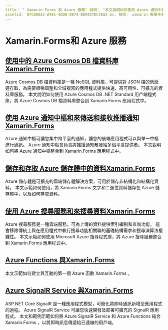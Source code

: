 ```yaml
---
title： " Xamarin.Forms 和 Azure 服務" 說明： "本文說明如何使用 Azure 通知中樞，將跨平臺推播通知傳送至 Xamarin.Forms 應用程式。
assetid： 07C60A42-A9E1-4DD0-8874-BD9487DC3EA2 ms. 技術： xamarin-表單作者： davidbritch ms. author： dabritch ms. 日期：06/28/2019 否-loc： [ Xamarin.Forms ， Xamarin.Essentials ]
---
```


# <a name="xamarinforms-and-azure-services"></a>Xamarin.Forms和 Azure 服務

## <a name="consume-an-azure-cosmos-db-document-database-in-xamarinformsazure-cosmosdbmd"></a>[使用中的 Azure Cosmos DB 檔資料庫Xamarin.Forms](azure-cosmosdb.md)

Azure Cosmos DB 檔資料庫是一種 NoSQL 資料庫，可提供對 JSON 檔的低延遲存取，為需要順暢調整和全域複寫的應用程式提供快速、高可用性、可擴充的資料庫服務。 本文說明如何使用 Azure Cosmos DB .NET Standard 用戶端程式庫，將 Azure Cosmos DB 檔資料庫整合到 Xamarin.Forms 應用程式中。

## <a name="send-and-receive-push-notifications-with-azure-notification-hubs-and-xamarinformsazure-notification-hubmd"></a>[使用 Azure 通知中樞和來傳送和接收推播通知Xamarin.Forms](azure-notification-hub.md)

Azure 通知中樞可讓您集中跨平臺的通知，讓您的後端應用程式可以與單一中樞進行通訊。 Azure 通知中樞會負責將推播通知散發給多個平臺提供者。 本文說明如何將 Azure 通知中樞整合到 Xamarin.Forms 應用程式中。

## <a name="store-and-access-data-in-azure-storage-from-xamarinformsazure-storagemd"></a>[儲存和存取 Azure 儲存體中的資料Xamarin.Forms](azure-storage.md)

Azure 儲存體是可擴充的雲端儲存體解決方案，可用於儲存非結構化和結構化資料。 本文示範如何使用，將 Xamarin.Forms 文字和二進位資料儲存在 Azure 儲存體中，以及如何存取資料。

## <a name="search-data-with-azure-search-and-xamarinformsazure-searchmd"></a>[使用 Azure 搜尋服務和來搜尋資料Xamarin.Forms](azure-search.md)

Azure 搜尋服務是一種雲端服務，可為上傳的資料提供索引編制和查詢功能。 這會移除傳統上與在應用程式中執行搜尋功能相關聯的基礎結構需求和搜尋演算法複雜性。 本文示範如何使用 Microsoft Azure 搜尋程式庫，將 Azure 搜尋服務整合到 Xamarin.Forms 應用程式中。

## <a name="azure-functions-with-xamarinformsazure-functionsmd"></a>[Azure Functions 與Xamarin.Forms](azure-functions.md)

本文示範如何建立與互動的第一個 Azure 函數 Xamarin.Forms 。

## <a name="azure-signalr-service-with-xamarinformsazure-signalrmd"></a>[Azure SignalR Service 與Xamarin.Forms](azure-signalr.md)

ASP.NET Core SignalR 是一種應用程式模型，可簡化將即時通訊新增至應用程式的過程。 Azure SignalR Service 可讓您快速開發及部署可擴充的 SignalR 應用程式。 本文和範例示範如何將 Azure SignalR Service 和 Azure Functions 結合 Xamarin.Forms ，以將即時訊息傳遞給已連線的用戶端。
